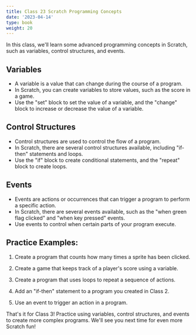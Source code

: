 ```yaml
---
title: Class 23 Scratch Programming Concepts
date: '2023-04-14'
type: book
weight: 20
---
```


<!--more-->In this class, we'll learn some advanced programming concepts in Scratch, such as variables, control structures, and events. 


## Variables - A variable is a value that can change during the course of a program. - In Scratch, you can create variables to store values, such as the score in a game. - Use the "set" block to set the value of a variable, and the "change" block to increase or decrease the value of a variable. 

## Control Structures - Control structures are used to control the flow of a program. - In Scratch, there are several control structures available, including "if-then" statements and loops. - Use the "if" block to create conditional statements, and the "repeat" block to create loops. 
## Events - Events are actions or occurrences that can trigger a program to perform a specific action. - In Scratch, there are several events available, such as the "when green flag clicked" and "when key pressed" events. - Use events to control when certain parts of your program execute. 

## Practice Examples: 1. Create a program that counts how many times a sprite has been clicked. 2. Create a game that keeps track of a player's score using a variable. 3. Create a program that uses loops to repeat a sequence of actions. 4. Add an "if-then" statement to a program you created in Class 2. 5. Use an event to trigger an action in a program. That's it for Class 3! Practice using variables, control structures, and events to create more complex programs. We'll see you next time for even more Scratch fun! 
